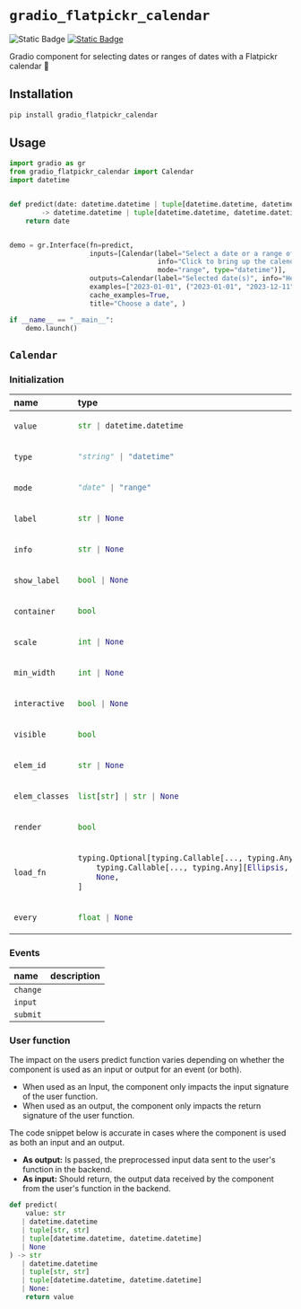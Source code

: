 
# `gradio_flatpickr_calendar`
<img alt="Static Badge" src="https://img.shields.io/badge/version%20-%200.0.1%20-%20orange"> <a href="https://github.com/Florian-BACHO/gradio-flatpickr-calendar/issues" target="_blank"><img alt="Static Badge" src="https://img.shields.io/badge/Issues-white?logo=github&logoColor=black"></a> 

Gradio component for selecting dates or ranges of dates with a Flatpickr calendar 📆

## Installation

```bash
pip install gradio_flatpickr_calendar
```

## Usage

```python
import gradio as gr
from gradio_flatpickr_calendar import Calendar
import datetime


def predict(date: datetime.datetime | tuple[datetime.datetime, datetime.datetime]) \
        -> datetime.datetime | tuple[datetime.datetime, datetime.datetime]:
    return date


demo = gr.Interface(fn=predict,
                    inputs=[Calendar(label="Select a date or a range of dates",
                                     info="Click to bring up the calendar.",
                                     mode="range", type="datetime")],
                    outputs=Calendar(label="Selected date(s)", info="Here are the date(s) you selected:"),
                    examples=["2023-01-01", ("2023-01-01", "2023-12-11")],
                    cache_examples=True,
                    title="Choose a date", )

if __name__ == "__main__":
    demo.launch()

```

## `Calendar`

### Initialization

<table>
<thead>
<tr>
<th align="left">name</th>
<th align="left" style="width: 25%;">type</th>
<th align="left">default</th>
<th align="left">description</th>
</tr>
</thead>
<tbody>
<tr>
<td align="left"><code>value</code></td>
<td align="left" style="width: 25%;">

```python
str | datetime.datetime
```

</td>
<td align="left"><code>None</code></td>
<td align="left">None</td>
</tr>

<tr>
<td align="left"><code>type</code></td>
<td align="left" style="width: 25%;">

```python
"string" | "datetime"
```

</td>
<td align="left"><code>"datetime"</code></td>
<td align="left">None</td>
</tr>

<tr>
<td align="left"><code>mode</code></td>
<td align="left" style="width: 25%;">

```python
"date" | "range"
```

</td>
<td align="left"><code>"date"</code></td>
<td align="left">None</td>
</tr>

<tr>
<td align="left"><code>label</code></td>
<td align="left" style="width: 25%;">

```python
str | None
```

</td>
<td align="left"><code>None</code></td>
<td align="left">None</td>
</tr>

<tr>
<td align="left"><code>info</code></td>
<td align="left" style="width: 25%;">

```python
str | None
```

</td>
<td align="left"><code>None</code></td>
<td align="left">None</td>
</tr>

<tr>
<td align="left"><code>show_label</code></td>
<td align="left" style="width: 25%;">

```python
bool | None
```

</td>
<td align="left"><code>None</code></td>
<td align="left">None</td>
</tr>

<tr>
<td align="left"><code>container</code></td>
<td align="left" style="width: 25%;">

```python
bool
```

</td>
<td align="left"><code>True</code></td>
<td align="left">None</td>
</tr>

<tr>
<td align="left"><code>scale</code></td>
<td align="left" style="width: 25%;">

```python
int | None
```

</td>
<td align="left"><code>None</code></td>
<td align="left">None</td>
</tr>

<tr>
<td align="left"><code>min_width</code></td>
<td align="left" style="width: 25%;">

```python
int | None
```

</td>
<td align="left"><code>None</code></td>
<td align="left">None</td>
</tr>

<tr>
<td align="left"><code>interactive</code></td>
<td align="left" style="width: 25%;">

```python
bool | None
```

</td>
<td align="left"><code>None</code></td>
<td align="left">None</td>
</tr>

<tr>
<td align="left"><code>visible</code></td>
<td align="left" style="width: 25%;">

```python
bool
```

</td>
<td align="left"><code>True</code></td>
<td align="left">None</td>
</tr>

<tr>
<td align="left"><code>elem_id</code></td>
<td align="left" style="width: 25%;">

```python
str | None
```

</td>
<td align="left"><code>None</code></td>
<td align="left">None</td>
</tr>

<tr>
<td align="left"><code>elem_classes</code></td>
<td align="left" style="width: 25%;">

```python
list[str] | str | None
```

</td>
<td align="left"><code>None</code></td>
<td align="left">None</td>
</tr>

<tr>
<td align="left"><code>render</code></td>
<td align="left" style="width: 25%;">

```python
bool
```

</td>
<td align="left"><code>True</code></td>
<td align="left">None</td>
</tr>

<tr>
<td align="left"><code>load_fn</code></td>
<td align="left" style="width: 25%;">

```python
typing.Optional[typing.Callable[..., typing.Any]][
    typing.Callable[..., typing.Any][Ellipsis, typing.Any],
    None,
]
```

</td>
<td align="left"><code>None</code></td>
<td align="left">None</td>
</tr>

<tr>
<td align="left"><code>every</code></td>
<td align="left" style="width: 25%;">

```python
float | None
```

</td>
<td align="left"><code>None</code></td>
<td align="left">None</td>
</tr>
</tbody></table>


### Events

| name | description |
|:-----|:------------|
| `change` |  |
| `input` |  |
| `submit` |  |



### User function

The impact on the users predict function varies depending on whether the component is used as an input or output for an event (or both).

- When used as an Input, the component only impacts the input signature of the user function.
- When used as an output, the component only impacts the return signature of the user function.

The code snippet below is accurate in cases where the component is used as both an input and an output.

- **As output:** Is passed, the preprocessed input data sent to the user's function in the backend.
- **As input:** Should return, the output data received by the component from the user's function in the backend.

 ```python
 def predict(
     value: str
    | datetime.datetime
    | tuple[str, str]
    | tuple[datetime.datetime, datetime.datetime]
    | None
 ) -> str
    | datetime.datetime
    | tuple[str, str]
    | tuple[datetime.datetime, datetime.datetime]
    | None:
     return value
 ```
 
